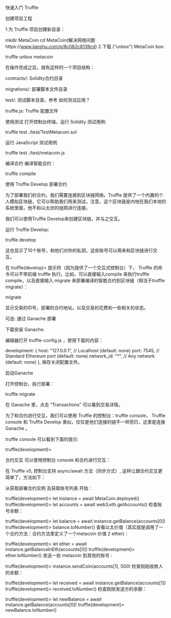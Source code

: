 <!--
 * @Author: 章红平
 * @Date: 2023-06-12 20:21:13
 * @LastEditors: 章红平
 * @LastEditTime: 2023-06-13 15:27:59
 * @FilePath: \TruffleLearn\README.md
 * @Description: 描述
-->
快速入门 Truffle

创建项目工程

1.为 Truffle 项目创建新目录：

mkdir MetaCoin
cd MetaCoin(解决网络问题https://www.jianshu.com/p/8c082c8139cd)
2.下载 (“unbox”) MetaCoin box:

truffle unbox metacoin

在操作完成之后，就有这样的一个项目结构：

contracts/: Solidity合约目录

migrations/: 部署脚本文件目录

test/: 测试脚本目录，参考 如何测试应用？

truffle.js: Truffle 配置文件

使用测试
打开控制台终端，运行 Solidity 测试用例:

truffle test ./test/TestMetacoin.sol

运行 JavaScript 测试用例

truffle test ./test/metacoin.js

编译合约
编译智能合约：

truffle compile

使用 Truffle Develop 部署合约

为了部署我们的合约，我们需要连接到区块链网络。Truffle 提供了一个内置的个人模拟区块链，它可以帮助我们用来测试。注意，这个区块链是内地在我们本地的系统里面，他不和以太坊的组网进行连接。

我们可以使用Truffle Develop来创建区块链，并与之交互。

运行 Truffle Develop:

truffle develop


这也显示了10个账号，和他们对你的私钥，这些账号可以用来和区块链进行交互。

在 truffle(develop)> 提示符（因为提供了一个交互式控制台）下， Truffle 的命令可以不带前缀 truffle 执行。比如，可以直接输入compile 来执行truffle compile，以及直接输入 migrate 来部署编译的智能合约到区块链（相当于truffle migrate）：

migrate

显示交易的ID号，部署的合约地址。以及交易的花费和一些相关的状态。

可选: 通过 Ganache 部署

下载安装 Ganache.

编辑器打开 truffle-config.js ，使用下面的内容：

development: {
    host: "127.0.0.1",     // Localhost (default: none)
    port: 7545,            // Standard Ethereum port (default: none)
    network_id: "*",       // Any network (default: none)
},
保存关闭配置文件。

启动Ganache

打开控制台，执行部署：

truffle migrate


在 Ganache 里，点击 “Transactions” 可以看到交易详情。

为了和合约进行交互，我们可以使用 Truffle 的控制台：truffle console， Truffle console 和 Truffle Develop 类似，仅仅是他们连接的链不一样而已，这里是连接 Ganache 。

truffle console
可以看到下面的提示:

truffle(development)>

合约交互
可以使用控制台 console 和合约进行交互：

在 Truffle v5, 控制台支持 async/await 方法（同步方式）, 这样让跟合约交互更简单了，方法如下：

从获取部署合约实例 及获取账号列表 开始：

truffle(development)> let instance = await MetaCoin.deployed()
truffle(development)> let accounts = await web3.eth.getAccounts()
检查账号余额：

truffle(development)> let balance = await instance.getBalance(accounts[0])
truffle(development)> balance.toNumber()
查看以太价值（其实就是调用了一个合约方法：合约方法里定义了一个metacoin 价值 2 ether)：

truffle(development)> let ether = await instance.getBalanceInEth(accounts[0])
truffle(development)> ether.toNumber()
发送一些 metacoin 到其他的账号 :

truffle(development)> instance.sendCoin(accounts[1], 500)
检查刚刚收款人的余额：

truffle(development)> let received = await instance.getBalance(accounts[1])
truffle(development)> received.toNumber()
检查刚刚发送方的余额：

truffle(development)> let newBalance = await instance.getBalance(accounts[0])
truffle(development)> newBalance.toNumber()